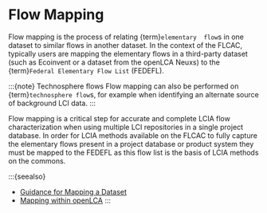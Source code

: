 # Flow Mapping

Flow mapping is the process of relating {term}`elementary  flow`s in one dataset to similar flows in another dataset. In the context of the FLCAC, typically users are mapping the elementary flows in a third-party dataset (such as Ecoinvent or a dataset from the openLCA Neuxs) to the {term}`Federal Elementary Flow List` (FEDEFL).

:::{note} Technosphere flows
Flow mapping can also be performed on {term}`technosphere flow`s, for example when identifying an alternate source of background LCI data.
:::

Flow mapping is a critical step for accurate and complete LCIA flow characterization when using multiple LCI repositories in a single project database. In order for LCIA methods available on the FLCAC to fully capture the elementary flows present in a project database or product system they must be mapped to the FEDEFL as this flow list is the basis of LCIA methods on the commons.

:::{seealso}

- [Guidance for Mapping a Dataset](https://github.com/USEPA/fedelemflowlist/wiki/Getting-Started-with-FEDEFL#mapping-a-dataset)
- [Mapping within openLCA](https://github.com/USEPA/fedelemflowlist/wiki/FEDEFL-in-openLCA#mapping-a-dataset-within-openlca)
:::
